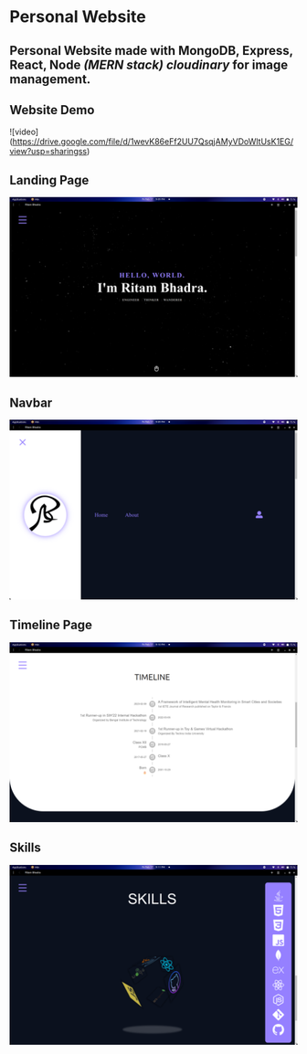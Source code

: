 # Personal Website

## Personal Website made with **MongoDB, Express, React, Node _(MERN stack)_** _cloudinary_ for image management.

##

## Website Demo

![video] (https://drive.google.com/file/d/1wevK86eFf2UU7QsqjAMyVDoWltUsK1EG/view?usp=sharingss)

## Landing Page

![landing page](/Screenshots/landingPage.png)

##

## Navbar

![navbar](/Screenshots/navbarPage.png)

## Timeline Page

![timeline page](/Screenshots/timelinePage.png)

##

## Skills

![skills page](/Screenshots/skillsPage.png)
